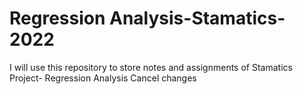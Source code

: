 # Regression Analysis-Stamatics-2022
I will use this repository to store notes and assignments of Stamatics Project- Regression Analysis
Cancel changes
